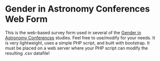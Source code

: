 # Gender in Astronomy Conferences Web Form

This is the web-based survey form used in several of the [Gender in Astronomy Conferences](https://github.com/jradavenport/Gender-in-Astro) studies. Feel free to use/modify for your needs. It is very lightweight, uses a simple PHP script, and built with bootstrap. It must be placed on a web server where your PHP script can modify the resulting .csv datafile!
